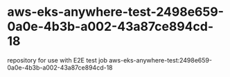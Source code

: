 # aws-eks-anywhere-test-2498e659-0a0e-4b3b-a002-43a87ce894cd-18
repository for use with E2E test job aws-eks-anywhere-test:2498e659-0a0e-4b3b-a002-43a87ce894cd-18

